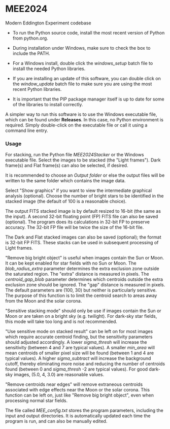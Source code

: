 # MEE2024
Modern Eddington Experiment codebase

- To run the Python source code, install the most recent version of Python from python.org.

- During installation under Windows, make sure to check the box to include the PATH.

- For a Windows install, double click the _windows_setup_ batch file to install the needed Python libraries.

- If you are installing an update of this software, you can double click on the _window_update_ batch file to make sure you are using the most recent Python libraries. 

- It is important that the PIP package manager itself is up to date for some of the libraries to install correctly.

A simpler way to run this software is to use the Windows executable file, which can be found under **Releases**.
In this case, no Python environment is required. Simply double-click on the executable file or call it using a command line entry.


### **Usage**

For stacking, run the Python file _MEE2024Stacker_ or the Windows executable file.
Select the images to be stacked (the "Light frames").
Dark frame(s) and Flat frame(s) can also be selected, if desired.

It is recommended to choose an _Output folder_ or else the output files will be written to the same folder which contains the image data.

Select "Show graphics" if you want to view the intermediate graphical analysis (optional).
Choose the number of bright stars to be identified in the stacked image (the default of 100 is a reasonable choice).

The output FITS stacked image is by default resized to 16-bit (the same as the input). A second 32-bit floating point (FP) FITS file can also be saved (optional).
The program does its calculations in 32-bit FP to preserve accuracy. The 32-bit FP file will be twice the size of the 16-bit file.

The Dark and Flat stacked images can also be saved (optional); the format is 32-bit FP FITS. These stacks can be used in subsequent processing of Light frames.

"Remove big bright object" is useful when images contain the Sun or Moon. It can be kept enabled for star fields with no Sun or Moon.
The _blob_radius_extra_ parameter determines the extra exclusion zone outside the saturated region. The "extra" distance is measured in pixels.
The _centroid_gap_blob_ parameter determines which centroids outside the extra exclusion zone should be ignored. The "gap" distance is measured in pixels.
The default parameters are (100, 30) but neither is particularly sensitive.
The purpose of this function is to limit the centroid search to areas away from the Moon and the solar corona.

"Sensitive stacking mode" should only be use if images contain the Sun or Moon or are taken on a bright sky (e.g. twilight).
For dark-sky star fields, this mode will take too long and is not recommended.

"Use sensitive mode on stacked result" can be left on for most images which require accurate centroid finding, but the sensitivity parameters should adjusted accordingly.
A lower _sigma_thresh_ will increase the sensitivity (between 4 and 7 are typical values).
A smaller _min_area_ will mean centroids of smaller pixel size will be found (between 1 and 4 are typical values).
A higher _sigma_subtract_ will increase the background cutoff, thereby eliminating more noise and reducing the number of centroids found (between 0 and _sigma_thresh_ -2 are typical values). For good dark-sky images, (5.0, 4, 3.0) are reasonable values.

"Remove centroids near edges" will remove extraneous centroids associated with edge effects near the Moon or the solar corona.
This function can be left on, just like "Remove big bright object", even when processing normal star fields.

The file called _MEE_config.txt_ stores the program parameters, including the input and output directories.
It is automatically updated each time the program is run, and can also be manually edited.
